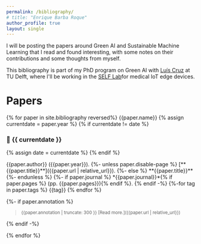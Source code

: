 ```yaml
---
permalink: /bibliography/
# title: "Enrique Barba Roque"
author_profile: true
layout: single
---
```


I will be posting the papers around Green AI and Sustainable Machine Learning that I read and found interesting, with some notes on their contributions and some thoughts from myself.

This bibliography is part of my PhD program on Green AI with [Luís Cruz](https://luiscruz.github.io/) at TU Delft, where I'll be working in the [SELF Lab](https://www.tudelft.nl/ai/self-lab)for medical IoT edge devices.

# Papers

{% for paper in site.bibliography reversed%}
{{paper.name}}
{% assign currentdate = paper.year %}
{% if currentdate != date %}
### 📅 **{{ currentdate }}**
{% assign date = currentdate %} 
{% endif %}

  <p markdown="span">
      {{paper.author}} ({{paper.year}}).
      {%- unless paper.disable-page %}
      [**{{paper.title}}**]({{paper.url | relative_url}}).
      {%- else %}
      **{{paper.title}}**
      {%- endunless %}
      {%- if paper.journal %}
        *{{paper.journal}}*{% if paper.pages %} (pp. {{paper.pages}}){% endif %}.
      {% endif -%}
{%-for tag in paper.tags %}
<span class="badge">{{tag}}</span>
{% endfor %}
</p>
{%- if paper.annotation %}
<blockquote><small markdown="1">
{{paper.annotation | truncate: 300 }} [Read more.]({{paper.url | relative_url}})
</small></blockquote>
{% endif -%}

{% endfor %}